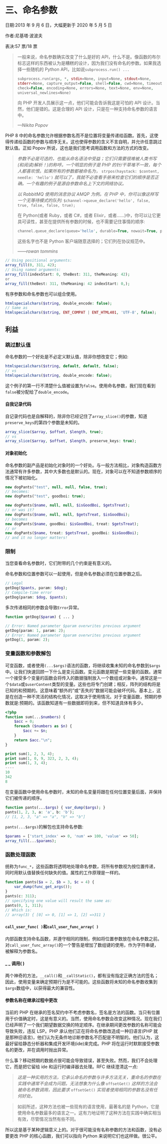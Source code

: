 # 三、命名参数

日期:2013 年 9 月 6 日，大幅更新于 2020 年 5 月 5 日

作者:尼基塔·波波夫

表决:57 票/18 票

> 一般来说，命名参数确实改变了什么是好的 API，什么不是。像函数的布尔标志这样的东西被认为是糟糕的设计，因为我们没有命名的参数。如果我选择一些随机的 Python API，比如说`subprocess.run() ...`
> 
> ```php
> subprocess.run(args, *, stdin=None, input=None, stdout=None,
> stderr=None, capture_output=False, shell=False, cwd=None, timeout=None,
> check=False, encoding=None, errors=None, text=None, env=None,
> universal_newlines=None)
> 
> ```
> 
> 向 PHP 开发人员展示这一点，他们可能会告诉我这是可怕的 API 设计。当然，他们是错的。这是合理的 API 设计，只是在一种支持命名参数的语言中。
> 
> *—Nikita Popov*

PHP 8 中的命名参数允许根据参数名而不是位置将变量传递给函数。首先，这使得传递给函数的参数与顺序无关。这也使得参数的含义不言自明，并允许任意跳过默认值。正如 Popov 所说，这也是我们思考调用函数和方法的方式的改变。

> *参数不必是可选的，也能从命名语法中受益；它们只需要很难被人类书写(和阅读)解析！)的称呼。一个明显的例子是 PHP 的针/干草堆不一致，每个人都喜欢恨。如果所有的参数都被命名为，* `strpos(haystack: $content, needle: 'hello')` *就可以了，我就不必查看手册来检查它们的顺序是否正确。一个有趣的例子是源自参数命名上下文的网络协议。*
> 
> *以 RabbitMQ 使用的消息协议 AMQP 为例。在 PHP 中，你可以像这样写一个无等待模式的队列:* `$channel->queue_declare('hello', false, true, false, false, true);`
> 
> 在 Python(或者 Ruby，或者 C#，或者 Elixir，或者……)中，你可以让它更具可读性，甚至在提供所有参数的时候，也不需要记住事情的顺序:
> 
> ```php
> channel.queue_declare(queue='hello', durable=True, nowait=True, passive=False, exclusive=False, auto_delete=False)
> 
> ```
> 
> 这些名字也不是 Python 客户端随意选择的；它们列在协议规范中。
> 
> *——rowan tommins*

```php
// Using positional arguments:
array_fill(0, 311, 42);
// Using named arguments:
array_fill(indexStart: 0, theBest: 311, theMeaning: 42);
or
array_fill(theBest: 311, theMeaning: 42 indexStart: 0,);

```

有序参数和命名参数也可以组合使用。

```php
htmlspecialchars($string, double_encode: false);
// Same as
htmlspecialchars($string, ENT_COMPAT | ENT_HTML401, 'UTF-8', false);

```

## 利益

### 跳过默认值

命名参数的一个好处是不必定义默认值，除非你想改变它；例如:

```php
htmlspecialchars($string, default, default, false);
// vs
htmlspecialchars($string, double_encode: false);

```

这个例子的第一行不清楚什么值被设置为`false`。使用命名参数，我们现在看到`false`被分配给了`double_encode`。

#### 自我记录代码

自记录代码也是自解释的，除非你已经记住了`array_slice()`的参数，知道`preserve_keys`的第四个参数是未知的。

```php
array_slice($array, $offset, $length, true);
// vs
array_slice($array, $offset, $length, preserve_keys: true);

```

#### 对象初始化

命名参数的副产品是初始化对象时的一个好处。与一般方法相比，对象构造函数方法通常有许多参数，其中大多数也是默认的。现在，对象可以在不知道参数顺序的情况下被初始化。

```php
new dogPants("test", null, null, false, true);
// becomes:
new dogPants("test", goodboi: true);

new dogPants($name, null, null, $isGoodBoi, $getsTreat);
// or was it?
new dogPants($name, null, null, $getsTreat, $isGoodBoi);
// becomes
new dogPants($name, goodBoi: $isGoodBoi, treat: $getsTreat);
// or
new dogPants($name, treat: $getsTreat, goodBoi: $isGoodBoi);
// and it no longer matters!

```

### 限制

当您查看命名参数时，它们附带的几个约束是有意义的。

命名参数和位置参数可以一起使用，但是命名参数必须在位置参数之后。

```php
// Legal
getDog($pants, param: $dog);
// Compile-time error
getDog(param: $dog, $pants);

```

多次传递相同的参数会导致`Error`异常。

```php
function getDog($param) { ... }

// Error: Named parameter $param overwrites previous argument
getDog(param: 1, param: 2);
// Error: Named parameter $param overwrites previous argument
getDog(1, param: 2);

```

### 变量函数和参数解包

可变函数，或者使用`(...$args)`语法的函数，将继续收集未知的命名参数到`$args`中。让我们快速回顾一下什么是变元函数。变元函数是期望一些变量的函数。通常一个接受多个变量的函数会将传入的数据强制放入一个数组或对象中。通常这是一个`$data`或`$userContent`类型的变量。这些也将专门创建；相反，阵列的结构将是已知的和预期的。这意味着“额外的”或“丢失的”数据可能会破坏代码。基本上，这是在创造一种不灵活的结构化情况，这取决于使用情况。对于变量函数，预期的参数就是:预期的。该函数知道有一些数据即将到来，但不知道具体有多少。

```php
<?php
function sum(...$numbers) {
    $acc = 0;
    foreach ($numbers as $n) {
        $acc += $n;
    }
    return $acc."\n";
}

print sum(1, 2, 3, 4);
print sum(1, 0, 9, 323, 2, 3, 4);
print sum(1, 3, 4);
----
10
342
8

```

在变量函数中使用命名参数时，未知的命名变量将跟在任何位置变量后面，并保持它们被传递的顺序。

```php
function pants(...$args) { var_dump($args); }
pants(1, 2, 3, a: 'a', b: 'b');
// [1, 2, 3, "a" => "a", "b" => "b"]

```

`pants(...$args)`的解包也支持命名参数:

```php
$params = ['start_index' => 0, 'num' => 100, 'value' => 50];
array_fill(...$params);

```

### 函数处理函数

统称为`func_*`，这些函数将透明地处理命名参数，将所有参数视为按位置传递，同时用默认值替换任何缺失的值。属性的工作原理是一样的。

```php
function pants($a = 2, $b = 3, $c = 4) {
    var_dump(func_get_args());
}
pants(c: 311);
// specifying one value will result the same as:
pants(0, 1, 311);
// Which is:
// array(3) { [0] => 0, [1] => 1, [2] =>311 }

```

#### `call_user_func( )`和`call_user_func_array( )`

内部函数支持命名函数，并遵守相同的限制，例如将位置参数放在命名参数之前。对`call_user_func_array()`的一个警告是增加了数组键的使用，作为字符串键，被解释为参数名。

#### _ _ 调用( )

两个神奇的方法，`__call()`和`__callStatic()`，都有没有指定正确方法的签名；因此，使用变量来确定预期行为是不可能的。这些函数将未知的命名参数收集到`$args`数组中，以获得最大的兼容性。

#### 参数名称在继承过程中更改

当前的 PHP 在继承的签名契约中不考虑参数名，签名是方法的函数。当只有位置用于价值确定时，这是有意义的。当然，使用命名参数会改变这种情况。现在我们已经声明了一个我们期望数据交换的特定顺序。在继承期间更改参数的名称可能会导致失败，违反 LSP。PHP 承认他们正在将命名参数改造成一种旧语言(PHP 就是那种旧语言)，他们认为无条件地诊断参数名不匹配是不明智的。他们认为，这最好留给静态分析器和集成开发环境(ide)来完成。PHP 将在运行时默默接受参数名的更改，并在调用时抛出异常。

什么事？移动预期的数据点很可能会导致错误，甚至失败。然而，我们不会处理它，而是把它留给 ide 和运行时编译器去处理。RFC 继续澄清这一点:

> *这是一种实用的方法，它承认命名的参数与许多方法无关，重命名的参数在实践中通常不会成为问题。无法想象为什么像* `offsetGet()` *这样的方法会被命名参数调用，因此要求* `offsetGet()` *实现者使用相同的参数名没有任何好处。*

> 如前所述，这种方法也被一些现有的语言使用，最著名的是 Python，它是使用命名参数最多的语言之一。这有力地证明了这种方法在实践中确实相当有效，尽管情况当然有些不同。

所以这是基于某种逻辑意义上的。对于很可能没有名称参数的方法和函数，没有必要更改 PHP 的核心函数，我们可以指向 Python 来说明它们也这样做。很公平。